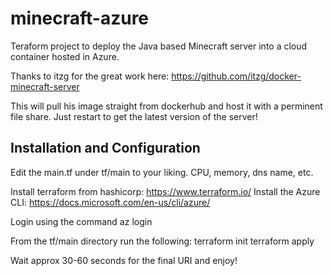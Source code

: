 # minecraft-azure
Teraform project to deploy the Java based Minecraft server into a cloud container hosted in Azure.

Thanks to itzg for the great work here: https://github.com/itzg/docker-minecraft-server

This will pull his image straight from dockerhub and host it with a perminent file share. Just restart to get the latest version of the server!

## Installation and Configuration

Edit the main.tf under tf/main to your liking. CPU, memory, dns name, etc.

Install terraform from hashicorp: https://www.terraform.io/
Install the Azure CLI: https://docs.microsoft.com/en-us/cli/azure/

Login using the command az login

From the tf/main directory run the following:
terraform init
terraform apply

Wait approx 30-60 seconds for the final URI and enjoy!
